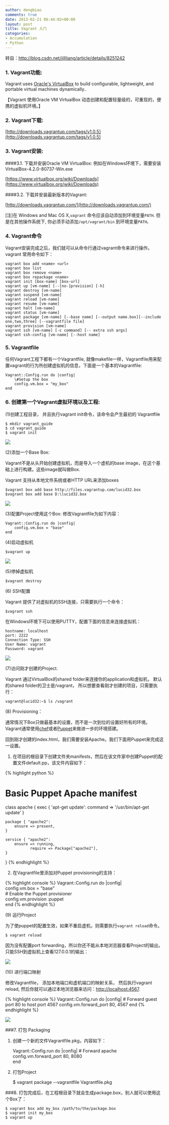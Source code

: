 ```yaml
---
author: dengbiao
comments: true
date: 2013-02-21 06:44:02+00:00
layout: post
title: Vagrant 入门
categories:
- Accumulation
- Python
---
```


转自：<http://blog.csdn.net/jillliang/article/details/8251242>  

### 1. Vagrant功能:

Vagrant uses [Oracle\'s VirtualBox](http://www.virtualbox.org/) to build configurable, lightweight, and portable virtual machines dynamically..


【Vagrant 使用Oracle VM VirtualBox 动态创建和配置轻量级的，可重现的，便携的虚拟机环境。】


### 2. Vagrant下载:

[http://downloads.vagrantup.com/tags/v1.0.5](http://downloads.vagrantup.com/tags/v1.0.5)

<!--more-->

### 3. Vagrant安装:

####3.1. 下载并安装Oracle VM VirtualBox: 例如在Windows环境下，需要安装VirtualBox-4.2.0-80737-Win.exe

[https://www.virtualbox.org/wiki/Downloads](https://www.virtualbox.org/wiki/Downloads)


####3.2. 下载并安装最新版本的Vagrant:

[http://downloads.vagrantup.com/](http://downloads.vagrantup.com/)

[注]在 Windows and Mac OS X,`vagrant` 命令应该自动添加到环境变量`PATH`. 但是在其他操作系统下, 你必须手动添加`/opt/vagrant/bin` 到环境变量`PATH。`

### 4. Vagrant命令

Vagrant安装完成之后，我们就可以从命令行通过vagrant命令来进行操作。vagrant 常用命令如下：

    vagrant box add <name> <url>  
    vagrant box list  
    vagrant box remove <name>  
    vagrant box repackage <name>   
    vagrant init [box-name] [box-url]  
    vagrant up [vm-name] [--[no-]provision] [-h]  
    vagrant destroy [vm-name]  
    vagrant suspend [vm-name]  
    vagrant reload [vm-name]  
    vagrant resume [vm-name]  
    vagrant halt [vm-name]  
    vagrant status [vm-name]   
    vagrant package [vm-name] [--base name] [--output name.box][--include one,two,three] [--vagrantfile file]  
    vagrant provision [vm-name]  
    vagrant ssh [vm-name] [-c command] [-- extra ssh args]  
    vagrant ssh-config [vm-name] [--host name]


### 5. Vagrantfile


任何Vagrant工程下都有一个Vagrantfile, 就像makefile一样，Vagrantfile用来配置vagrant的行为所创建虚拟机的信息，下面是一个基本的Vagrantfile:

    Vagrant::Config.run do |config|
        \#Setup the box
        config.vm.box = "my_box"
    end


### 6. 创建第一个Vagrant虚拟环境以及工程:

(1)创建工程目录， 并且执行vagrant init命令，该命令会产生最初的 Vagrantfile

    $ mkdir vagrant_guide
    $ cd vagrant_guide
    $ vagrant init

![](http://img.my.csdn.net/uploads/201212/03/1354515824_8087.PNG)


(2)添加一个Base Box:

Vagrant不是从头开始创建虚拟机，而是导入一个虚机的base image，在这个基础上进行构建。这些image就叫做Box.

Vagrant 支持从本地文件系统或者HTTP URL来添加boxes

    $vagrant box add base http://files.vagrantup.com/lucid32.box
    $vagrant box add base D:\lucid32.box

![](http://img.my.csdn.net/uploads/201212/03/1354516669_4279.PNG)  

(3)配置Project使用这个Box: 修改Vagrantfile为如下内容：

    Vagrant::Config.run do |config|  
        config.vm.box = "base"  
    end


(4)启动虚拟机

    $vagrant up  

![](http://img.my.csdn.net/uploads/201212/03/1354517333_8671.PNG)  


(5)停掉虚拟机

    $vagrant destroy  


(6) SSH配置

Vagrant 提供了对虚拟机的SSH连接，只需要执行一个命令：

    $vagrant ssh  

在Windows环境下可以使用PUTTY，配置下面的信息来连接虚拟机：

    hostname: localhost
    port: 2222
    Connection Type: SSH
    User Name: vagrant
    Password: vagrant

![](http://img.my.csdn.net/uploads/201212/03/1354517823_4070.PNG)

(7)访问刚才创建的Project.

Vagrant 通过VirtualBox的shared folder来连接你的application和虚拟机， 默认的shared folder的卫士是/vagrant， 所以想要查看刚才创建的项目，只需要执行：

    vagrant@lucid32:~$ ls /vagrant  

(8) Provisioning：

通常情况下Box只做最基本的设置，而不是一次到位的设置好所有的环境。Vagrant通常使用[chef](http://www.opscode.com/chef)或者[Puppet](http://www.puppetlabs.com/puppet)来做进一步的环境搭建。

回到刚才创建的index.html，我们需要安装Apache。我们下面用Puppet来完成这一设置。

1. 在项目的根目录下创建文件夹manifests，然后在该文件家中创建Puppet的配置文件default.pp，该文件内容如下：

{% highlight python %}
# Basic Puppet Apache manifest

class apache {
    exec { 'apt-get update':
        command => '/usr/bin/apt-get update'
    }

    package { "apache2":
        ensure => present,
    }

    service { "apache2":
        ensure => running,
               require => Package["apache2"],
    }
}
{% endhighlight %}

2. 在Vagrantfile里添加对Puppet provisioning的支持：

{% highlight console %}
    Vagrant::Config.run do |config|  
        config.vm.box = "base"  
        \# Enable the Puppet provisioner  
        config.vm.provision :puppet  
    end
{% endhighlight %}

(9) 运行Project

为了使puppet的配置生效，如果不重启虚机，则需要执行`vagrant reload`命令。

    $ vagrant reload 

因为没有配置port forwarding，所以你还不能从本地浏览器查看Project的输出。只能SSH到虚拟机上查看127.0.0.1的输出：

![](http://img.my.csdn.net/uploads/201212/03/1354519989_4712.PNG)

(10) 进行端口映射

修改Vagrantfile， 添加本地端口和虚机端口的映射关系， 然后执行vagrant reload, 然后你就可以通过本地浏览器来访问：[http://localhost:4567](http://localhost:4567/).

{% highlight console %}
    Vagrant::Config.run do |config|
        \# Forward guest port 80 to host port 4567
        config.vm.forward_port 80, 4567
    end 
{% endhighlight %}

![](http://img.my.csdn.net/uploads/201212/03/1354520417_4109.PNG)

###7. 打包 Packaging

1. 创建一个新的文件Vagrantfile.pkg，内容如下：


    Vagrant::Config.run do |config| 
        # Forward apache 
        config.vm.forward_port 80, 8080  
    end  

2. 打包Project


    $ vagrant package --vagrantfile Vagrantfile.pkg


###8. 打包完成后，在工程根目录下就会生成package.box，别人就可以使用这个Box了：
       
    $ vagrant box add my_box /path/to/the/package.box  
    $ vagrant init my_box  
    $ vagrant up




